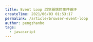 ```yaml
---
title: Event Loop 浏览器端的事件循环
createTime: 2021/06/03 01:53:17
permalink: /article/browser-event-loop
author: pengzhanbo
tags: 
  - javascript
---
```

